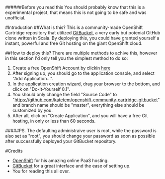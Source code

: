 ######Before you read this
You should probably know that this is a experimental project, that means this is not going to be safe and was unofficial.

#Introduction
##What is this?
This is a community-made OpenShift Cartridge repository that utilized [GitBucket](https://github.com/takezoe/gitbucket), a very early but potenial GitHub clone written in Scala. By deploying this, you could have granted yourself a instant, powerful and free Git hosting on the giant OpenShift cloud.

##How to deploy this?
There are multiple methods to achive this, however in this section I'd only tell you the simplest method to do so:

1. Create a free OpenShift Account by clickin [here](https://www.openshift.com/app/account/new)
2. After signing up, you should go to the application console, and select "Add Application...".
3. In the application creation wizard, drag your browser to the bottom, and click on "Do-It-Yourself 0.1".
4. You should only change the field "Source Code" to "https://github.com/katetem/openshift-community-cartridge-gitbucket" and    branch name should be "master", everything else should be customized by you.
5. After all, click on "Create Application", and you will have a free Git hosting, in only or less than 60 seconds.

#####PS. The defaulting administraive user is root, while the password is also set as "root", you should change your password as soon as    possible after successfully deployed your GitBucket repository.

#Credits
* [OpenShift](https://www.openshift.com/) for his amazing online PaaS hosting.
* [GitBucket](https://github.com/takezoe/gitbucket) for a great interface and the ease of setting up.
* You for reading this all over.
